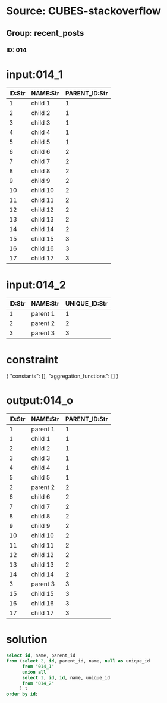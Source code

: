 # Source: CUBES-stackoverflow
## Group: recent_posts
### ID: 014

# input:014_1

| ID:Str | NAME:Str | PARENT_ID:Str |
|---|---|---|
| 1 | child 1 | 1 |
| 2 | child 2 | 1 |
| 3 | child 3 | 1 |
| 4 | child 4 | 1 |
| 5 | child 5 | 1 |
| 6 | child 6 | 2 |
| 7 | child 7 | 2 |
| 8 | child 8 | 2 |
| 9 | child 9 | 2 |
| 10 | child 10 | 2 |
| 11 | child 11 | 2 |
| 12 | child 12 | 2 |
| 13 | child 13 | 2 |
| 14 | child 14 | 2 |
| 15 | child 15 | 3 |
| 16 | child 16 | 3 |
| 17 | child 17 | 3 |

# input:014_2

| ID:Str | NAME:Str | UNIQUE_ID:Str |
|---|---|---|
| 1 | parent 1 | 1 |
| 2 | parent 2 | 2 |
| 3 | parent 3 | 3 |

# constraint

{
  "constants": [],
  "aggregation_functions": []
}

# output:014_o

| ID:Str | NAME:Str | PARENT_ID:Str |
|---|---|---|
| 1 | parent 1 | 1 |
| 1 | child 1 | 1 |
| 2 | child 2 | 1 |
| 3 | child 3 | 1 |
| 4 | child 4 | 1 |
| 5 | child 5 | 1 |
| 2 | parent 2 | 2 |
| 6 | child 6 | 2 |
| 7 | child 7 | 2 |
| 8 | child 8 | 2 |
| 9 | child 9 | 2 |
| 10 | child 10 | 2 |
| 11 | child 11 | 2 |
| 12 | child 12 | 2 |
| 13 | child 13 | 2 |
| 14 | child 14 | 2 |
| 3 | parent 3 | 3 |
| 15 | child 15 | 3 |
| 16 | child 16 | 3 |
| 17 | child 17 | 3 |

# solution

```sql
select id, name, parent_id
from (select 2, id, parent_id, name, null as unique_id
      from "014_1"
      union all
      select 1, id, id, name, unique_id
      from "014_2"
     ) t
order by id;

```
